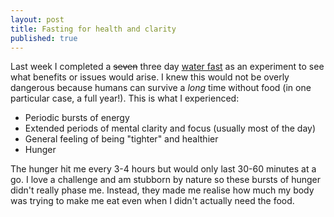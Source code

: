 ```yaml
---
layout: post
title: Fasting for health and clarity
published: true
---
```


Last week I completed a ~~seven~~ three day [water fast][water-fast] as an experiment to see what benefits or issues would arise. I knew this would not be overly dangerous because humans can survive a _long_ time without food (in one particular case, a full year!). This is what I experienced:

* Periodic bursts of energy
* Extended periods of mental clarity and focus (usually most of the day)
* General feeling of being "tighter" and healthier
* Hunger

The hunger hit me every 3-4 hours but would only last 30-60 minutes at a go. I love a challenge and am stubborn by nature so these bursts of hunger didn't really phase me. Instead, they made me realise how much my body was trying to make me eat even when I didn't actually need the food.

[water-fast]: https://en.wikipedia.org/wiki/Water_fasting
